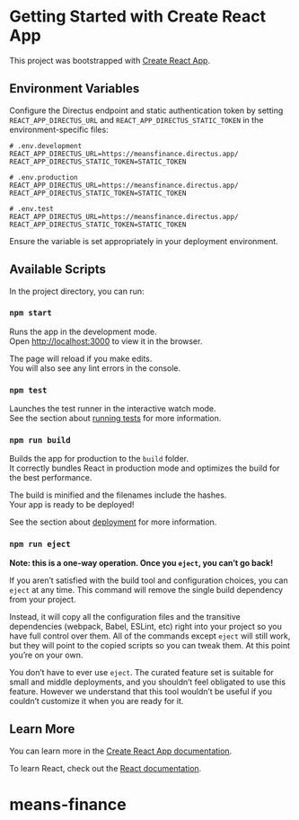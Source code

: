 # Getting Started with Create React App

This project was bootstrapped with [Create React App](https://github.com/facebook/create-react-app).

## Environment Variables

Configure the Directus endpoint and static authentication token by setting `REACT_APP_DIRECTUS_URL` and `REACT_APP_DIRECTUS_STATIC_TOKEN` in the environment-specific files:

```
# .env.development
REACT_APP_DIRECTUS_URL=https://meansfinance.directus.app/
REACT_APP_DIRECTUS_STATIC_TOKEN=STATIC_TOKEN

# .env.production
REACT_APP_DIRECTUS_URL=https://meansfinance.directus.app/
REACT_APP_DIRECTUS_STATIC_TOKEN=STATIC_TOKEN

# .env.test
REACT_APP_DIRECTUS_URL=https://meansfinance.directus.app/
REACT_APP_DIRECTUS_STATIC_TOKEN=STATIC_TOKEN
```

Ensure the variable is set appropriately in your deployment environment.

## Available Scripts

In the project directory, you can run:

### `npm start`

Runs the app in the development mode.\
Open [http://localhost:3000](http://localhost:3000) to view it in the browser.

The page will reload if you make edits.\
You will also see any lint errors in the console.

### `npm test`

Launches the test runner in the interactive watch mode.\
See the section about [running tests](https://facebook.github.io/create-react-app/docs/running-tests) for more information.

### `npm run build`

Builds the app for production to the `build` folder.\
It correctly bundles React in production mode and optimizes the build for the best performance.

The build is minified and the filenames include the hashes.\
Your app is ready to be deployed!

See the section about [deployment](https://facebook.github.io/create-react-app/docs/deployment) for more information.

### `npm run eject`

**Note: this is a one-way operation. Once you `eject`, you can’t go back!**

If you aren’t satisfied with the build tool and configuration choices, you can `eject` at any time. This command will remove the single build dependency from your project.

Instead, it will copy all the configuration files and the transitive dependencies (webpack, Babel, ESLint, etc) right into your project so you have full control over them. All of the commands except `eject` will still work, but they will point to the copied scripts so you can tweak them. At this point you’re on your own.

You don’t have to ever use `eject`. The curated feature set is suitable for small and middle deployments, and you shouldn’t feel obligated to use this feature. However we understand that this tool wouldn’t be useful if you couldn’t customize it when you are ready for it.

## Learn More

You can learn more in the [Create React App documentation](https://facebook.github.io/create-react-app/docs/getting-started).

To learn React, check out the [React documentation](https://reactjs.org/).
# means-finance
